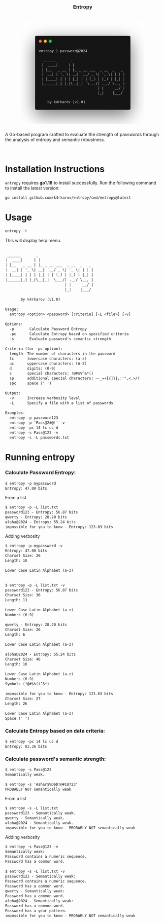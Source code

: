 <h3 align="center">Entropy</h3>
<h1 align="center"> <img src="https://github.com/k4rkarov/entropy/blob/main/carbon.png" alt="procontor" width="400px"></h1>

A Go-based program crafted to evaluate the strength of passwords through the analysis of entropy and semantic robustness.

<br>

# Installation Instructions

`entropy` requires **go1.18** to install successfully. Run the following command to install the latest version: 


```sh
go install github.com/k4rkarov/entropy/cmd/entropy@latest
```

# Usage

```sh
entropy -h
```

This will display help menu.

```console

 ______       _                         
|  ____|     | |                        
| |__   _ __ | |_ _ __ ___  _ __  _   _ 
|  __| | '_ \| __| '__/ _ \| '_ \| | | |
| |____| | | | |_| | | (_) | |_) | |_| |
|______|_| |_|\__|_|  \___/| .__/ \__, |
                           | |     __/ |
                           |_|    |___/ 
 
       by k4rkarov (v1.0)

Usage:
  entropy <option> <password> [criteria] [-L <file>] [-v]

Options:
  -p       Calculate Password Entropy
  -pc      Calculate Entropy based on specified criteria
  -s       Evaluate password's semantic strength

Criteria (for -pc option):
  length  The number of characters in the password
  lc      lowercase characters: (a-z)
  uc      uppercase characters: (A-Z)
  d       digits: (0-9)
  s       special characters: !@#$%^&*()
  sp      additional special characters: ~-_=+[{]}|;:'",<.>/?
  spc     space (' ')

Output:
  -v      Increase verbosity level
  -L      Specify a file with a list of passwords

Examples:
  entropy -p password123
  entropy -p 'Pass@2#@!' -v
  entropy -pc 14 lc uc d
  entropy -s Pass@123 -v
  entropy -s -L passwords.txt

```

# Running entropy

### Calculate Password Entropy:

```
$ entropy -p mypassword
Entropy: 47.00 bits
```

From a list

```
$ entropy -p -L list.txt 
password123 - Entropy: 56.87 bits
qwerty - Entropy: 28.20 bits
aloha@2024 - Entropy: 55.24 bits
impossible for you to know - Entropy: 123.63 bits
```

Adding verbosity

```
$ entropy -p mypassword -v
Entropy: 47.00 bits
Charset Size: 26
Length: 10

Lower Case Latin Alphabet (a-z)


$ entropy -p -L list.txt -v
password123 - Entropy: 56.87 bits
Charset Size: 36
Length: 11

Lower Case Latin Alphabet (a-z)
Numbers (0-9)

qwerty - Entropy: 28.20 bits
Charset Size: 26
Length: 6

Lower Case Latin Alphabet (a-z)

aloha@2024 - Entropy: 55.24 bits
Charset Size: 46
Length: 10

Lower Case Latin Alphabet (a-z)
Numbers (0-9)
Symbols (!@#$%()^&*)

impossible for you to know - Entropy: 123.63 bits
Charset Size: 27
Length: 26

Lower Case Latin Alphabet (a-z)
Space (' ')
```

### Calculate Entropy based on data criteria:

```
$ entropy -pc 14 lc uc d
Entropy: 83.36 bits
```

### Calculate password's semantic strength:

```
$ entropy -s Pass@123
Semantically weak.

$ entropy -s 'Ash&r$%D6D!@#18723'
PROBABLY NOT semantically weak
```

From a list

```
$ entropy -s -L list.txt 
password123 - Semantically weak.
qwerty - Semantically weak.
aloha@2024 - Semantically weak.
impossible for you to know - PROBABLY NOT semantically weak
```

Adding verbosity

```
$ entropy -s Pass@123 -v
Semantically weak:
Password contains a numeric sequence. 
Password has a common word.

$ entropy -s -L list.txt -v
password123 - Semantically weak:
Password contains a numeric sequence. 
Password has a common word. 
qwerty - Semantically weak:
Password has a common word. 
aloha@2024 - Semantically weak:
Password has a common word. 
Password has a year pattern. 
impossible for you to know - PROBABLY NOT semantically weak
```

